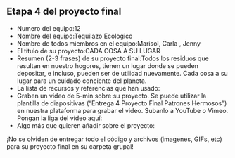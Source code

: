 ## Etapa 4 del proyecto final

- Numero del equipo:12
- Nombre del equipo:Tequilazo Ecologico
- Nombre de todos miembros en el equipo:Marisol, Carla , Jenny
- El título de su proyecto:CADA COSA A SU LUGAR
- Resumen (2-3 frases) de su proyecto final:Todos los residuos que resultan en nuestro hogores, tienen un lugar donde se pueden depositar, e incluso, pueden ser de utilidad nuevamente. Cada cosa a  su lugar para  un cuidado conciente del planeta. 
- La lista de recursos y referencias que han usado:
- Graben un video de 5-min sobre su proyecto. Se puede utilizar la plantilla de diapositivas (“Entrega 4 Proyecto Final Patrones Hermosos”) en nuestra plataforma para grabar el video. Subanlo a YouTube o Vimeo. Pongan la liga del vídeo aquí: 
- Algo más que quieren añadir sobre el proyecto:

¡No se olviden de entregar todo el código y archivos (imagenes, GIFs, etc) para su proyecto final en su carpeta grupal!
